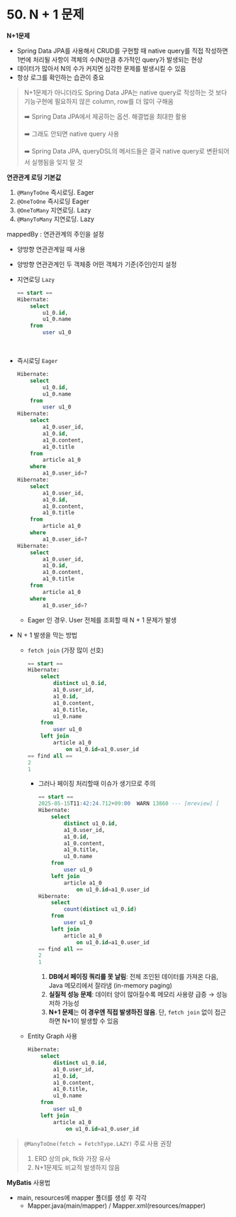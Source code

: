 # 50. N + 1 문제

**N+1문제**

- Spring Data JPA를 사용해서 CRUD를 구현할 때 native query를 직접 작성하면 1번에 처리될 사항이 객체의 수(N)만큼 추가적인 query가 발생되는 현상
- 데이터가 많아서 N의 수가 커지면 심각한 문제를 발생시킬 수 있음
- 항상 로그를 확인하는 습관이 중요

> N+1문제가 아니더라도 Spring Data JPA는 native query로 작성하는 것 보다 기능구현에 필요하지 않은 column, row를 더 많이 구해옴
>
> :arrow_right:  Spring Data JPA에서 제공하는 옵션. 해결법을 최대한 활용
>
> :arrow_right: 그래도 안되면 native query 사용
>
> :arrow_right: Spring Data JPA, queryDSL의 메서드들은 결국 native query로 변환되어서 실행됨을 잊지 말 것



**연관관계 로딩 기본값**

1. `@ManyToOne` 즉시로딩. Eager
2. `@OneToOne` 즉시로딩 Eager
3. `@OneToMany` 지연로딩. Lazy
4. `@ManyToMany` 지연로딩. Lazy



mappedBy : 연관관계의 주인을 설정

- 양방향 연관관계일 때 사용
- 양방향 연관관계인 두 객체중 어떤 객체가 기준(주인)인지 설정



- 지연로딩 `Lazy`

  ```sql
  == start ==
  Hibernate: 
      select
          u1_0.id,
          u1_0.name 
      from
          user u1_0
  ```

  ​

- 즉시로딩 `Eager`

  ```sql
  Hibernate: 
      select
          u1_0.id,
          u1_0.name 
      from
          user u1_0
  Hibernate: 
      select
          a1_0.user_id,
          a1_0.id,
          a1_0.content,
          a1_0.title 
      from
          article a1_0 
      where
          a1_0.user_id=?
  Hibernate: 
      select
          a1_0.user_id,
          a1_0.id,
          a1_0.content,
          a1_0.title 
      from
          article a1_0 
      where
          a1_0.user_id=?
  Hibernate: 
      select
          a1_0.user_id,
          a1_0.id,
          a1_0.content,
          a1_0.title 
      from
          article a1_0 
      where
          a1_0.user_id=?
  ```

  - Eager 인 경우. User 전체를 조회할 때 N + 1 문제가 발생



- N + 1 발생을 막는 방법

  - `fetch join` (가장 많이 선호)

    ```sql
    == start ==
    Hibernate: 
        select
            distinct u1_0.id,
            a1_0.user_id,
            a1_0.id,
            a1_0.content,
            a1_0.title,
            u1_0.name 
        from
            user u1_0 
        left join
            article a1_0 
                on u1_0.id=a1_0.user_id
    == find all ==
    2
    1
    ```

    - 그러나 페이징 처리할때 이슈가 생기므로 주의

      ```sql
      == start ==
      2025-05-15T11:42:24.712+09:00  WARN 13860 --- [mreview] [           main] org.hibernate.orm.query                  : HHH90003004: firstResult/maxResults specified with collection fetch; applying in memory
      Hibernate: 
          select
              distinct u1_0.id,
              a1_0.user_id,
              a1_0.id,
              a1_0.content,
              a1_0.title,
              u1_0.name 
          from
              user u1_0 
          left join
              article a1_0 
                  on u1_0.id=a1_0.user_id
      Hibernate: 
          select
              count(distinct u1_0.id) 
          from
              user u1_0 
          left join
              article a1_0 
                  on u1_0.id=a1_0.user_id
      == find all ==
      2
      1
      ```

      1. **DB에서 페이징 쿼리를 못 날림**: 전체 조인된 데이터를 가져온 다음, Java 메모리에서 잘라냄 (in-memory paging)
      2. **실질적 성능 문제**: 데이터 양이 많아질수록 메모리 사용량 급증 → 성능 저하 가능성
      3. **N+1 문제**는 **이 경우엔 직접 발생하진 않음**. 단, `fetch join` 없이 접근하면 N+1이 발생할 수 있음

  - Entity Graph 사용

    ```sql
    Hibernate: 
        select
            distinct u1_0.id,
            a1_0.user_id,
            a1_0.id,
            a1_0.content,
            a1_0.title,
            u1_0.name 
        from
            user u1_0 
        left join
            article a1_0 
                on u1_0.id=a1_0.user_id
    ```



> `@ManyToOne(fetch = FetchType.LAZY)` 주로 사용 권장
>
> 1. ERD 상의 pk, fk와 가장 유사
> 2. N+1문제도 비교적 발생하지 않음



**MyBatis** 사용법

- main, resources에 mapper 폴더를 생성 후 각각
  - Mapper.java(main/mapper) / Mapper.xml(resources/mapper)